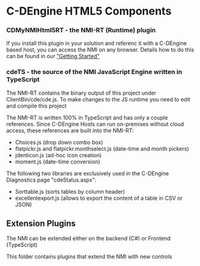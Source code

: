 # C-DEngine HTML5 Components

### CDMyNMIHtml5RT - the NMI-RT (Runtime) plugin

If you install this plugin in your solution and referenc it with a C-DEngine based host, you can access the NMI on any browser.
Details how to do this can be found in our ["Getting Started"](https://github.com/TRUMPF-IoT/C-DEDocs/blob/master/docs/Coding/HelloWorld.md)

### cdeTS - the source of the NMI JavaScript Engine written in TypeScript

The NMI-RT contains the binary output of this project under ClientBin/cde/cde.js.
To make changes to the JS runtime you need to edit and compile this project

The NMI-RT is written 100% in TypeScript and has only a couple references. Since C-DEngine Hosts can run on-premises without cloud access, these references are built into the NMI-RT:

+ Choices.js (drop down combo box)
+ flatpickr.js and flatpickr.monthselect.js (date-time and month pickers)
+ jdenticon.js (ad-hoc icon creation)
+ moment.js (date-time conversion)

The following two libraries are exclusively used in the C-DEngine Diagnostics page "cdeStatus.aspx":

+ Sorttable.js (sorts tables by column header)
+ excellentexport.js (allows to export the content of a table in CSV or JSON)


## Extension Plugins

The NMI can be extended either on the backend (C#) or Frontend (TypeScript)

This folder contains plugins that extend the NMI with new controls
